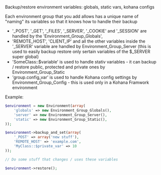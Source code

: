 Backup/restore environment variables: globals, static vars, kohana configs

Each environment group that you add allows has a unique name of "naming" its variables so that it knows how to handle their backup

 - '_POST', '_GET', '_FILES', '_SERVER', '_COOKIE' and '_SESSION' are handled by the 'Environment_Group_Globals',
 - 'REMOTE_HOST', 'CLIENT_IP' and all the other variables inside the '_SERVER' variable are handled by Environment_Group_Server (this is used to easily backup restore only sertain variables of the $_SERVER super global)
 - 'SomeClass::$variable' is used to handle stativ variables - it can backup / restore public, protected and private ones by Environment_Group_Static
 - 'group.config_var' is used to handle Kohana config settings by Environment_Group_Config - this is used only in a Kohana Framwork environment

Example: 

```php
$environment = new Environment(array(
	'globals' => new Environment_Group_Globals(),
	'server' => new Environment_Group_Server(),
	'static' => new Environment_Group_Static(),
));

$environment->backup_and_set(array(
	'_POST' => array('new stuff'),
	'REMOTE_HOST' => 'example.com',
	'MyClass::$private_var' => 10
));

// Do some stuff that changes / uses these variables

$environment->restore();
```
